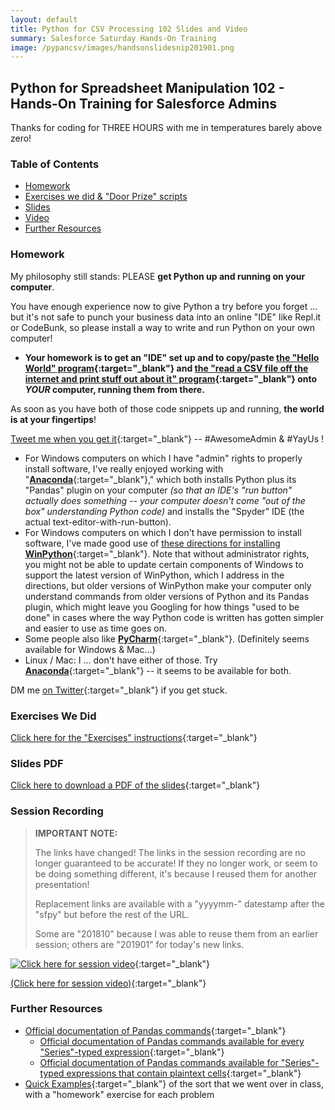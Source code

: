 ```yaml
---
layout: default
title: Python for CSV Processing 102 Slides and Video
summary: Salesforce Saturday Hands-On Training
image: /pypancsv/images/handsonslidesnip201901.png
---
```


## Python for Spreadsheet Manipulation 102 - Hands-On Training for Salesforce Admins

Thanks for coding for THREE HOURS with me in temperatures barely above zero!

### Table of Contents

* [Homework](#homework)
* [Exercises we did & "Door Prize" scripts](#exercises)
* [Slides](#slides-pdf)
* [Video](#session-recording)
* [Further Resources](#further-resources)

### Homework

My philosophy still stands:  PLEASE **get Python up and running on your computer**.

You have enough experience now to give Python a try before you forget ... but it's not safe to punch your business data into an online "IDE" like Repl.it or CodeBunk, so please install a way to write and run Python on your own computer!

* **Your homework is to get an "IDE" set up and to copy/paste [the "Hello World" program](https://codebunk.com/b/612238124/){:target="_blank"} and [the "read a CSV file off the internet and print stuff out about it" program](https://codebunk.com/b/437206634/){:target="_blank"} onto _YOUR_ computer, running them from there.**

As soon as you have both of those code snippets up and running, **the world is at your fingertips**!

[Tweet me when you get it](https://www.twitter.com/KatieKodes){:target="_blank"} -- #AwesomeAdmin & #YayUs !

* For Windows computers on which I have "admin" rights to properly install software, I've really enjoyed working with "[**Anaconda**](https://www.anaconda.com/download/){:target="_blank"}," which both installs Python plus its "Pandas" plugin on your computer _(so that an IDE's "run button" actually does something -- your computer doesn't come "out of the box" understanding Python code)_ and installs the "Spyder" IDE (the actual text-editor-with-run-button).
* For Windows computers on which I don't have permission to install software, I've made good use of [these directions for installing **WinPython**](https://tinyurl.com/PyPanCsvWinIde){:target="_blank"}.  Note that without administrator rights, you might not be able to update certain components of Windows to support the latest version of WinPython, which I address in the directions, but older versions of WinPython make your computer only understand commands from older versions of Python and its Pandas plugin, which might leave you Googling for how things "used to be done" in cases where the way Python code is written has gotten simpler and easier to use as time goes on.
* Some people also like [**PyCharm**](https://www.jetbrains.com/pycharm/){:target="_blank"}.  (Definitely seems available for Windows & Mac...)
* Linux / Mac:  I ... don't have either of those.  Try [**Anaconda**](https://www.anaconda.com/download/){:target="_blank"} -- it seems to be available for both.

DM me [on Twitter](https://www.twitter.com/KatieKodes){:target="_blank"} if you get stuck.

<div id='exercises'/>

### Exercises We Did

[Click here for the "Exercises" instructions](exercises){:target="_blank"}

### Slides PDF

[Click here to download a PDF of the slides](HandsOn201901.pdf){:target="_blank"}

### Session Recording

> **IMPORTANT NOTE:**
> 
> The links have changed!  The links in the session recording are no longer guaranteed to be accurate!  If they no longer work, or seem to be doing something different, it's because I reused them for another presentation!
> 
> Replacement links are available with a "yyyymm-" datestamp after the "sfpy" but before the rest of the URL.
> 
> Some are "201810" because I was able to reuse them from an earlier session; others are "201901" for today's new links.

[![Click here for session video](/pypancsv/images/handsonslidesnip201901.png)](NULL "Python for Spreadsheet Manipulation 102 - video"){:target="_blank"}

[(Click here for session video)](NULL "Python for Spreadsheet Manipulation 102 - video"){:target="_blank"}

### Further Resources

* [Official documentation of Pandas commands](https://pandas.pydata.org/pandas-docs/stable/api.html){:target="_blank"}
  * [Official documentation of Pandas commands available for every "Series"-typed expression](https://pandas.pydata.org/pandas-docs/stable/api.html#series){:target="_blank"}
  * [Official documentation of Pandas commands available for "Series"-typed expressions that contain plaintext cells](https://pandas.pydata.org/pandas-docs/stable/api.html#string-handling){:target="_blank"}
* [Quick Examples](/pypancsv/quickexamples){:target="_blank"} of the sort that we went over in class, with a "homework" exercise for each problem
